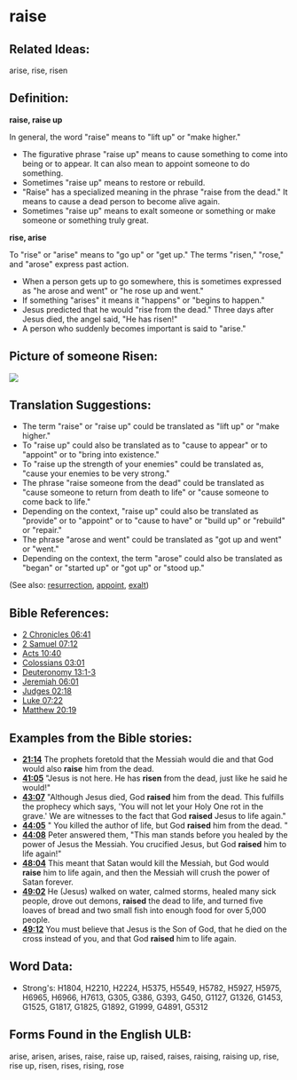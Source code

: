 # raise

## Related Ideas:

arise, rise, risen

## Definition:

__raise, raise up__

In general, the word "raise" means to "lift up" or "make higher."

* The figurative phrase "raise up" means to cause something to come into being or to appear. It can also mean to appoint someone to do something. 
* Sometimes "raise up" means to restore or rebuild.
* "Raise" has a specialized meaning in the phrase "raise from the dead." It means to cause a dead person to become alive again.
* Sometimes "raise up" means to exalt someone or something or make someone or something truly great.

__rise, arise__

To "rise" or "arise" means to "go up" or "get up." The terms "risen," "rose," and "arose" express past action.

* When a person gets up to go somewhere, this is sometimes expressed as "he arose and went" or "he rose up and went."
* If something "arises" it means it "happens" or "begins to happen."
* Jesus predicted that he would "rise from the dead." Three days after Jesus died, the angel said, "He has risen!"
* A person who suddenly becomes important is said to "arise."

## Picture of someone Risen:

<a href="https://content.bibletranslationtools.org/WycliffeAssociates/en_tw/raw/branch/master/PNGs/r/Risen.png"><img src="https://content.bibletranslationtools.org/WycliffeAssociates/en_tw/raw/branch/master/PNGs/r/Risen.png" ></a>

## Translation Suggestions:

* The term "raise" or "raise up" could be translated as "lift up" or "make higher."
* To "raise up" could also be translated as to "cause to appear" or to "appoint" or to "bring into existence."
* To "raise up the strength of your enemies" could be translated as, "cause your enemies to be very strong."
* The phrase "raise someone from the dead" could be translated as "cause someone to return from death to life" or "cause someone to come back to life."
* Depending on the context, "raise up" could also be translated as "provide" or to "appoint" or to "cause to have" or "build up" or "rebuild" or "repair."
* The phrase "arose and went" could be translated as "got up and went" or "went."
* Depending on the context, the term "arose" could also be translated as "began" or "started up" or "got up" or "stood up."

(See also: [resurrection](../kt/resurrection.md), [appoint](../kt/appoint.md), [exalt](../kt/exalt.md))

## Bible References:

* [2 Chronicles 06:41](rc://en/tn/help/2ch/06/41)
* [2 Samuel 07:12](rc://en/tn/help/2sa/07/12)
* [Acts 10:40](rc://en/tn/help/act/10/40)
* [Colossians 03:01](rc://en/tn/help/col/03/01)
* [Deuteronomy 13:1-3](rc://en/tn/help/deu/13/01)
* [Jeremiah 06:01](rc://en/tn/help/jer/06/01)
* [Judges 02:18](rc://en/tn/help/jdg/02/18)
* [Luke 07:22](rc://en/tn/help/luk/07/22)
* [Matthew 20:19](rc://en/tn/help/mat/20/19)

## Examples from the Bible stories:

* __[21:14](rc://en/tn/help/obs/21/14)__ The prophets foretold that the Messiah would die and that God would also __raise__ him from the dead.
* __[41:05](rc://en/tn/help/obs/41/05)__ "Jesus is not here. He has __risen__ from the dead, just like he said he would!"
* __[43:07](rc://en/tn/help/obs/43/07)__ "Although Jesus died, God __raised__ him from the dead. This fulfills the prophecy which says, 'You will not let your Holy One rot in the grave.' We are witnesses to the fact that God __raised__ Jesus to life again."
* __[44:05](rc://en/tn/help/obs/44/05)__ " You killed the author of life, but God __raised__ him from the dead. "
* __[44:08](rc://en/tn/help/obs/44/08)__ Peter answered them, "This man stands before you healed by the power of Jesus the Messiah. You crucified Jesus, but God __raised__ him to life again!"
* __[48:04](rc://en/tn/help/obs/48/04)__ This meant that Satan would kill the Messiah, but God would __raise__ him to life again, and then the Messiah will crush the power of Satan forever.
* __[49:02](rc://en/tn/help/obs/49/02)__ He (Jesus) walked on water, calmed storms, healed many sick people, drove out demons, __raised__ the dead to life, and turned five loaves of bread and two small fish into enough food for over 5,000 people.
* __[49:12](rc://en/tn/help/obs/49/12)__ You must believe that Jesus is the Son of God, that he died on the cross instead of you, and that God __raised__ him to life again.

## Word Data:

* Strong's: H1804, H2210, H2224, H5375, H5549, H5782, H5927, H5975, H6965, H6966, H7613, G305, G386, G393, G450, G1127, G1326, G1453, G1525, G1817, G1825, G1892, G1999, G4891, G5312

## Forms Found in the English ULB:

arise, arisen, arises, raise, raise up, raised, raises, raising, raising up, rise, rise up, risen, rises, rising, rose


